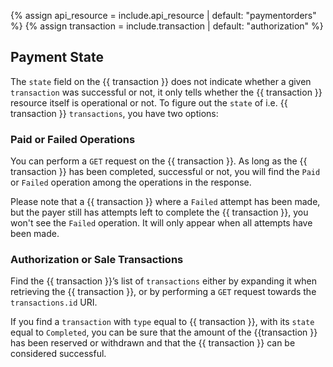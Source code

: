 {% assign api_resource = include.api_resource | default: "paymentorders" %}
{% assign transaction = include.transaction | default: "authorization" %}

## Payment State

The `state` field on the {{ transaction }} does not indicate whether a given
`transaction` was successful or not, it only tells whether the {{ transaction }}
resource itself is operational or not. To figure out the `state` of i.e. {{
transaction }} `transactions`, you have two options:

### Paid or Failed Operations

You can perform a `GET` request on the {{ transaction }}. As long as the
{{ transaction }} has been completed, successful or not, you will find the
`Paid` or `Failed` operation among the operations in the response. 

Please note that a {{ transaction }} where a `Failed` attempt has been made,
but the payer still has attempts left to complete the {{ transaction }}, you
won't see the `Failed` operation. It will only appear when all attempts have
been made.

### Authorization or Sale Transactions

Find the {{ transaction }}’s list of `transactions` either by expanding it when
retrieving the {{ transaction }}, or by performing a `GET` request towards the
`transactions.id` URI.

If you find a `transaction` with `type` equal to {{ transaction }}, with its
`state` equal to `Completed`, you can be sure that the amount of the
{{transaction }} has been reserved or withdrawn and that the {{ transaction }}
can be considered successful.
